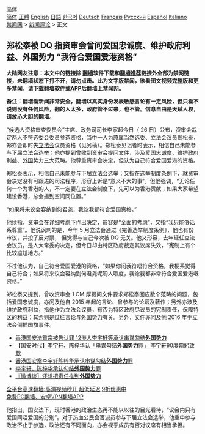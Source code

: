  <!-- 面包屑导航 --> <div class="breadcrumb"><!-- GTranslate: https://gtranslate.io/ -->  <div class="switcher notranslate">  <div class="selected">  <a href="#" onclick="return false;"> 简体</a>  </div>  <div class="option">  <a href="https://www.bannedbook.org" onclick="doGTranslate('zh-CN|zh-CN');jQuery('div.switcher div.selected a').html(jQuery(this).html());return false;" title="简体中文" class="nturl selected"> 简体</a>  <a href="https://www.bannedbook.org/zh-tw/" onclick="doGTranslate('zh-CN|zh-TW');jQuery('div.switcher div.selected a').html(jQuery(this).html());return false;" title="繁體中文" class="nturl"> 正體</a>  <a href="https://www.bannedbook.org/en/" onclick="doGTranslate('zh-CN|en');jQuery('div.switcher div.selected a').html(jQuery(this).html());return false;" title="English" class="nturl"> English</a>  <a href="https://www.bannedbook.org/ja/" onclick="doGTranslate('zh-CN|ja');jQuery('div.switcher div.selected a').html(jQuery(this).html());return false;" title="日本語" class="nturl"> 日語</a>  <a href="https://www.bannedbook.org/ko/" onclick="doGTranslate('zh-CN|ko');jQuery('div.switcher div.selected a').html(jQuery(this).html());return false;" title="한국어" class="nturl"> 한국어</a>  <a href="https://www.bannedbook.org/de/" onclick="doGTranslate('zh-CN|de');jQuery('div.switcher div.selected a').html(jQuery(this).html());return false;" title="Deutsch" class="nturl"> Deutsch</a>  <a href="https://www.bannedbook.org/fr/" onclick="doGTranslate('zh-CN|fr');jQuery('div.switcher div.selected a').html(jQuery(this).html());return false;" title="Français" class="nturl"> Français</a>  <a href="https://www.bannedbook.org/ru/" onclick="doGTranslate('zh-CN|ru');jQuery('div.switcher div.selected a').html(jQuery(this).html());return false;" title="Русский" class="nturl"> Русский</a>  <a href="https://www.bannedbook.org/es/" onclick="doGTranslate('zh-CN|es');jQuery('div.switcher div.selected a').html(jQuery(this).html());return false;" title="Español" class="nturl"> Español</a>  <a href="https://www.bannedbook.org/it/" onclick="doGTranslate('zh-CN|it');jQuery('div.switcher div.selected a').html(jQuery(this).html());return false;" title="Italiano" class="nturl"> Italiano</a>  </div>  </div>      <div class='breadcrumb-sub'><!-- Breadcrumb NavXT 6.3.0 --> <a href="https://www.bannedbook.org/" class="home">禁闻网</a> &gt; <a href="https://www.bannedbook.org/bnews/comments/" class="category">新闻评论</a> &gt; 正文</div></div><h2>郑松泰被 DQ 指资审会曾问爱国忠诚度、维护政府利益、外国势力 “我符合爱国爱港资格”</h2> <p class="notice"><b>大陆网友注意：本文中的链接除 <a href="https://github.com/bannedbook/fanqiang" >翻墙</a>软件下载和<a href="https://github.com/killgcd/justmysocks/blob/master/README.md">翻墙推荐</a>链接外全部为禁网链接，未翻墙状态下打不开，请勿点击。此为文字版禁闻，欲看图文视频完整版和更多禁闻，请下载<a href="https://github.com/bannedbook/fanqiang">翻墙软件或APP</a>后翻墙上禁闻网。</p><p>备注：翻墙看新闻非常安全，翻墙以真实身份发表敏感言论有一定风险，但只看不说则没有任何风险，翻的人太多，政府管不过来，也不管。信息自由是天赋人权，请放心大胆的翻墙。</b></p>  <div class="entry">  <p>“候选人资格审查委员会”主席、政务司司长李家超今日（ 26 日）公布，资审会裁定两人不符选委会委员参选资格，当中一人为原属当然选委、<a href="https://www.bannedbook.org/bnews/tag/%E7%AB%8B%E6%B3%95/" class="st_tag internal_tag" rel="tag" title="标签 立法 下的日志">立法</a>会议员<a href="https://www.bannedbook.org/bnews/tag/%e9%83%91%e6%9d%be%e6%b3%b0/" class="st_tag internal_tag" rel="tag" title="标签 郑松泰 下的日志">郑松泰</a>，郑亦会即时失<a href="https://www.bannedbook.org/bnews/tag/%e7%ab%8b%e6%b3%95%e4%bc%9a/" class="st_tag internal_tag" rel="tag" title="标签 立法会 下的日志">立法会</a>议员资格（见另稿）。郑松泰见记者时表示，相信自己未能参与下届立法会选举；他亦提到曾收到资审会提问文件，涉及<a href="https://www.bannedbook.org/bnews/tag/%E7%88%B1%E5%9B%BD/" class="st_tag internal_tag" rel="tag" title="标签 爱国 下的日志">爱国</a><a href="https://www.bannedbook.org/bnews/tag/%E5%BF%A0%E8%AF%9A%E5%BA%A6/" class="st_tag internal_tag" rel="tag" title="标签 忠诚度 下的日志">忠诚度</a>、维护<a href="https://www.bannedbook.org/bnews/tag/%e6%94%bf%e5%ba%9c/" class="st_tag internal_tag" rel="tag" title="标签 政府 下的日志">政府</a>利益、<a href="https://www.bannedbook.org/bnews/tag/%e5%a4%96%e5%9b%bd/" class="st_tag internal_tag" rel="tag" title="标签 外国 下的日志">外国</a>势力三大范畴。他尊重资审会决定，但认为自己符合爱国爱港的资格。</p> <p>郑松泰表示，相信自己未能参与下届立法会选举；又指在选举制度条例下，就资审会决定没有可跟进的司法程序，形容上诉是“意义不大的事”。但他强调，“无论任何一个为香港的人，不一定要在立法会制度下，先可以为香港贡献；如果大家希望建设香港，总会揾到空间同位置。”</p>  <p>“如果将来议会容纳到何君尧，我谂我都符合爱国资格。”</p> <p>他续指，资审会在详细考虑下作出决定，形容是“全面的考虑”，又指“我只能够话系尊重”。他说讽刺的是，今年 5 月立法会通过《完善选举制度条例》，他也有份审议，并投了反对票， 但觉得与自己今次被 DQ 无关。他又形容，去年延任立法会议员，是人大常委的决定，但今日却由特区政府裁定其议席失效，“宪制上有个比较尴尬地方。”</p>  <p>不过他认为，自己符合爱国爱港的资格，“如果你问我符唔符合资格，我梗系觉得自己符合；如果将来议会容纳到何君尧呢啲人喺度，我谂我都非常符合爱国爱港嘅资格。”</p> <p>郑松泰又提到，曾收资审会 1 CM 厚提问文件要求郑松泰回应数个范畴的问题，包括爱国忠诚度，亦问及他自 2015 年起的言论、曾参与的论坛及著作；另外亦涉及维护政府利益，指他作为立法会议员，有否为特区政府尽议员的宪制责任，保障特区的利益；其余则是过往言论与<a href="https://www.bannedbook.org/bnews/tag/%E5%A4%96%E5%9B%BD%E5%8A%BF%E5%8A%9B/" class="st_tag internal_tag" rel="tag" title="标签 外国势力 下的日志">外国势力</a>有关。另外，文件亦问及他 2016 年于立法会倒插国旗事件。</p>  <ul class='op-related-articles' title='相关阅读'> <li><a href='https://www.bannedbook.org/bnews/cnnews/hknews/20210820/1609463.html' target='_blank'>香港国安法首宗被告认罪 12港人李宇轩等承认串谋勾结<b>外国势力</b></a></li> <li><a href='https://www.bannedbook.org/bnews/headline/20210819/1609229.html' target='_blank'>【国安时代】李宇轩、陈梓华认「串谋勾结<b>外国势力</b>罪」 李宇轩90度鞠躬致歉</a></li> <li><a href='https://www.bannedbook.org/bnews/headline/20210819/1609203.html' target='_blank'>香港国安案李宇轩陈梓华承认串谋勾结<b>外国势力</b>罪</a></li> <li><a href='https://www.bannedbook.org/bnews/ssgc/20210819/1609151.html' target='_blank'>李宇轩、陈梓华承认勾结<b>外国势力</b>罪</a></li> <li><a href='https://www.bannedbook.org/bnews/ssgc/20210727/1594965.html' target='_blank'>〖微博谈〗还想把责任推到<b>外国势力</b></a></li> </ul> <p class="texttj"> <a href="https://github.com/bannedbook/fanqiang/wiki/V2ray%E6%9C%BA%E5%9C%BA" target="_blank">全平台高速翻墙:高清视频秒开,超低延迟,9折优惠中</a><br/> <a href="https://github.com/bannedbook/fanqiang/wiki/%E7%A6%81%E9%97%BB%E7%BD%91%E5%AE%89%E5%8D%93%E7%BF%BB%E5%A2%99%E6%96%B0%E9%97%BBAPP" target="_blank">免费PC翻墙、安卓VPN翻墙APP</a></p><p>他指出，国安法下，现时香港的政治生态再不能以以往的目光看待，“议会内只有爱国同唔爱国的分别”。对于热血公民会否派员参与下届立法会选举，他重申参与政治不止于参选，政治还有不同面向，亦会视乎成员有否对议席有相当承担。<br />  </p> <a name='sharetosocial'></a>  <div style="margin-bottom:5px;padding-bottom:5px;clear:both"> <div id="archive-pix-1" class="banner-ads"> <!-- AuctionX Display platform tag START --> <div id="26318x728x90x621x_ADSLOT2" clicktrack="%%CLICK_URL_ESC%%"></div> <!-- AuctionX Display platform tag END --> </div> <div id="archive-pix-2" class="banner-ads"> <!-- AuctionX Display platform tag START --> <div id="26315x300x250x621x_ADSLOT2" clicktrack="%%CLICK_URL_ESC%%"></div> <!-- AuctionX Display platform tag END --> </div> </div>  <div id="archive-pix-1" class="banner-ads"> <!-- AuctionX Display platform tag START --> <div id="26318x728x90x621x_ADSLOT3" clicktrack="%%CLICK_URL_ESC%%"></div> <!-- AuctionX Display platform tag END --> </div> </div><!--END ENTRY--> 
